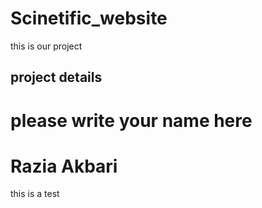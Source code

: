 # Scinetific_website
this is our project 
## project details
# please write your name here
# Razia Akbari 
this is a test